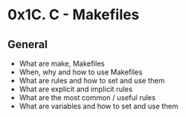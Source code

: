 # 0x1C. C - Makefiles

## General
 - What are make, Makefiles
 - When, why and how to use Makefiles
 - What are rules and how to set and use them
 - What are explicit and implicit rules
 - What are the most common / useful rules
 - What are variables and how to set and use them
